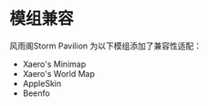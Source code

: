 # 模组兼容

风雨阁Storm Pavilion 为以下模组添加了兼容性适配：

- Xaero's Minimap
- Xaero's World Map
- AppleSkin
- Beenfo
